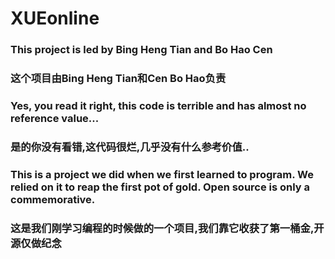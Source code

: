 # XUEonline
### This project is led by Bing Heng Tian and Bo Hao Cen
### 这个项目由Bing Heng Tian和Cen Bo Hao负责

### Yes, you read it right, this code is terrible and has almost no reference value...
### 是的你没有看错,这代码很烂,几乎没有什么参考价值..


### This is a project we did when we first learned to program. We relied on it to reap the first pot of gold. Open source is only a commemorative.
### 这是我们刚学习编程的时候做的一个项目,我们靠它收获了第一桶金,开源仅做纪念
